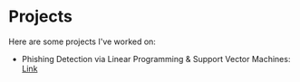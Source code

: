 # Projects

Here are some projects I've worked on:

* Phishing Detection via Linear Programming & Support Vector Machines: [Link](./projects/phishing.pdf)